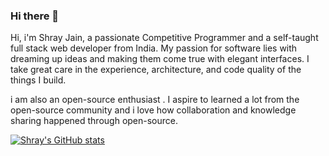 ### Hi there 👋

Hi, i'm Shray Jain, a passionate Competitive Programmer and a  self-taught full stack web developer from India.
My passion for software lies with dreaming up ideas and making them come true with elegant interfaces. I take great care in the experience, architecture, and code quality of the things I build.

i am also an open-source enthusiast . I aspire to learned a lot from the open-source community and i love how collaboration and knowledge sharing happened through open-source.


[![Shray's GitHub stats](https://github-readme-stats.vercel.app/api?username=shray-jayn)](https://github.com/anuraghazra/github-readme-stats)
